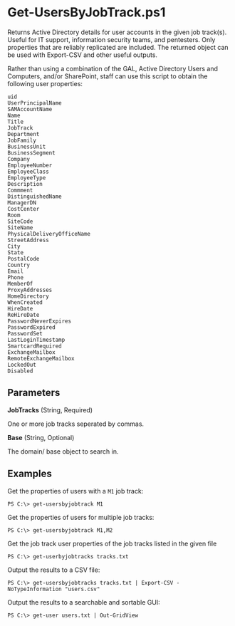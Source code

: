 Get-UsersByJobTrack.ps1
=======================

Returns Active Directory details for user accounts in the given job track(s). Useful for IT support, information security teams, and pentesters. Only properties that are reliably replicated are included. The returned object can be used with Export-CSV and other useful outputs.

Rather than using a combination of the GAL, Active Directory Users and
Computers, and/or SharePoint, staff can use this script to obtain the following user properties:

    uid
    UserPrincipalName
    SAMAccountName
    Name
    Title
    JobTrack
    Department
    JobFamily
    BusinessUnit
    BusinessSegment
    Company
    EmployeeNumber
    EmployeeClass
    EmployeeType
    Description
    Commment
    DistinguishedName
    ManagerDN
    CostCenter
    Room
    SiteCode
    SiteName
    PhysicalDeliveryOfficeName
    StreetAddress
    City
    State
    PostalCode
    Country
    Email
    Phone
    MemberOf
    ProxyAddresses
    HomeDirectory
    WhenCreated
    HireDate
    ReHireDate
    PasswordNeverExpires
    PasswordExpired
    PasswordSet
    LastLoginTimestamp
    SmartcardRequired
    ExchangeMailbox
    RemoteExchangeMailbox
    LockedOut
    Disabled

Parameters
----------

 **JobTracks** (String, Required)

One or more job tracks seperated by commas.

 **Base** (String, Optional)

The domain/ base object to search in.

Examples
--------

Get the properties of users with a `M1` job track:

    PS C:\> get-usersbyjobtrack M1

Get the properties of users for multiple job tracks:

    PS C:\> get-usersbyjobtrack M1,M2

Get the job track user properties of the job tracks listed in the given file

    PS C:\> get-userbyjobtracks tracks.txt

Output the results to a CSV file:

    PS C:\> get-usersbyjobtracks tracks.txt | Export-CSV -NoTypeInformation "users.csv"

Output the results to a searchable and sortable GUI:

    PS C:\> get-user users.txt | Out-GridView
